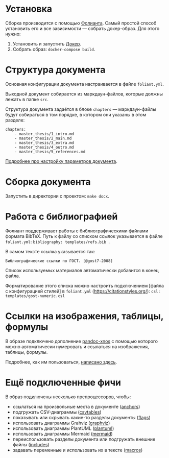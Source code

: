 # Установка

Сборка производится с помощью [Фолианта](http://foliant.org/). Самый простой способ установить его и все зависимости — собрать докер-образ. Для этого нужно:

1. Установить и запустить [Докер](https://docs.docker.com/).
2. Собрать образ: `docker-compose build`.


# Структура документа

Основная конфигурации документа настраивается в файле `foliant.yml`.

Выходной документ собирается из маркдаун-файлов, которые должны лежать в папке `src`.

Структура документа задаётся в блоке `chapters` — маркдаун-файлы будут собираться в том порядке, в котором они указаны в этом разделе:

```
chapters:
    - master_thesis/1_intro.md
    - master_thesis/2_main.md
    - master_thesis/3_extra.md
    - master_thesis/4_outro.md
    - master_thesis/5_references.md
```

[Подробнее про настройку параметров документа](https://foliant-docs.github.io/docs/backends/pandoc).

# Сборка документа

Запустить в директории с проектом: `make docx`.


# Работа с библиографией

Фолиант поддерживает работы с библиографическими файлами формата BibTeX. Путь к файлу со списком ссылок указывается в файле `foliant.yml`: `bibliography: templates/refs.bib `.

В самом тексте ссылка указывается так:

```
Библиографические ссылки по ГОСТ. [@gost7-2008]
```

Список используемых материалов автоматически добавится в конец файла.

Форматирование этого списка можно настроить подключением [файла с конфигурацией стилей] в `foliant.yml` (https://citationstyles.org/): `csl: templates/gost-numeric.csl`

# Ссылки на изображения, таблицы, формулы

В образе подключено дополнение [pandoc-xnos](https://github.com/tomduck/pandoc-xnos) с помощью которого можно автоматически нумеровать и ссылаться на изображения, таблицы, формулы.

Подробнее, как им пользоваться, [написано здесь](https://github.com/tomduck/pandoc-fignos).

# Ещё подключенные фичи

В образ подключены несколько препроцессоров, чтобы:

- ссылаться на произвольные места в документе ([anchors](https://foliant-docs.github.io/docs/preprocessors/anchors))
- подгружать CSV-диаграммы ([csvtables](https://foliant-docs.github.io/docs/preprocessors/csvtables/))
- показывать или скрывать какие-то разделы документы ([flags](https://foliant-docs.github.io/docs/preprocessors/flags/))
- использовать диаграммы Grahviz ([graphviz](https://foliant-docs.github.io/docs/preprocessors/graphviz/))
- использовать диаграммы PlantUML ([plantuml](https://foliant-docs.github.io/docs/preprocessors/plantuml/))
- использовать диаграммы Mermaid ([mermaid](https://foliant-docs.github.io/docs/preprocessors/mermaid/))
- переиспользовать разделы документа или подгружать внешние файлы ([includes](https://foliant-docs.github.io/docs/preprocessors/includes/))
- задавать переменные и использовать их в тексте ([macros](https://foliant-docs.github.io/docs/preprocessors/macros/))
